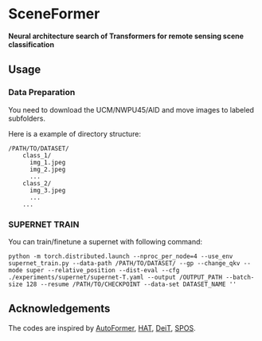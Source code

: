 # SceneFormer

**Neural architecture search of Transformers for remote sensing scene classification**

## Usage

### Data Preparation

You need to download the UCM/NWPU45/AID and move images to labeled subfolders.

Here is a example of directory structure:

```
/PATH/TO/DATASET/
    class_1/
      img_1.jpeg
      img_2.jpeg
      ...
    class_2/
      img_3.jpeg
      ...
    ...
```
### SUPERNET TRAIN
You can train/finetune a supernet with following command:
```bulidoutcfg
python -m torch.distributed.launch --nproc_per_node=4 --use_env supernet_train.py --data-path /PATH/TO/DATASET/ --gp --change_qkv --mode super --relative_position --dist-eval --cfg ./experiments/supernet/supernet-T.yaml --output /OUTPUT_PATH --batch-size 128 --resume /PATH/TO/CHECKPOINT --data-set DATASET_NAME ''
```

## Acknowledgements

The codes are inspired by [AutoFormer](https://github.com/microsoft/Cream/tree/main/AutoFormer), [HAT](https://github.com/mit-han-lab/hardware-aware-transformers), [DeiT](https://github.com/facebookresearch/deit), [SPOS](https://github.com/megvii-model/SinglePathOneShot).
